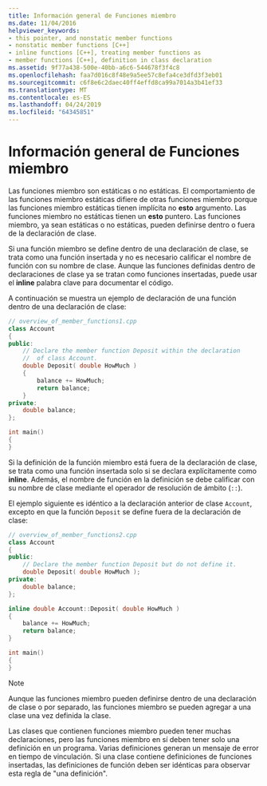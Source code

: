 ```yaml
---
title: Información general de Funciones miembro
ms.date: 11/04/2016
helpviewer_keywords:
- this pointer, and nonstatic member functions
- nonstatic member functions [C++]
- inline functions [C++], treating member functions as
- member functions [C++], definition in class declaration
ms.assetid: 9f77a438-500e-40bb-a6c6-544678f3f4c8
ms.openlocfilehash: faa7d016c8f48e9a5ee57c8efa4ce3dfd3f3eb01
ms.sourcegitcommit: c6f8e6c2daec40ff4effd8ca99a7014a3b41ef33
ms.translationtype: MT
ms.contentlocale: es-ES
ms.lasthandoff: 04/24/2019
ms.locfileid: "64345851"
---
```

# <a name="overview-of-member-functions"></a>Información general de Funciones miembro

Las funciones miembro son estáticas o no estáticas. El comportamiento de las funciones miembro estáticas difiere de otras funciones miembro porque las funciones miembro estáticas tienen implícita no **esto** argumento. Las funciones miembro no estáticas tienen un **esto** puntero. Las funciones miembro, ya sean estáticas o no estáticas, pueden definirse dentro o fuera de la declaración de clase.

Si una función miembro se define dentro de una declaración de clase, se trata como una función insertada y no es necesario calificar el nombre de función con su nombre de clase. Aunque las funciones definidas dentro de declaraciones de clase ya se tratan como funciones insertadas, puede usar el **inline** palabra clave para documentar el código.

A continuación se muestra un ejemplo de declaración de una función dentro de una declaración de clase:

```cpp
// overview_of_member_functions1.cpp
class Account
{
public:
    // Declare the member function Deposit within the declaration
    //  of class Account.
    double Deposit( double HowMuch )
    {
        balance += HowMuch;
        return balance;
    }
private:
    double balance;
};

int main()
{
}
```

Si la definición de la función miembro está fuera de la declaración de clase, se trata como una función insertada solo si se declara explícitamente como **inline**. Además, el nombre de función en la definición se debe calificar con su nombre de clase mediante el operador de resolución de ámbito (`::`).

El ejemplo siguiente es idéntico a la declaración anterior de clase `Account`, excepto en que la función `Deposit` se define fuera de la declaración de clase:

```cpp
// overview_of_member_functions2.cpp
class Account
{
public:
    // Declare the member function Deposit but do not define it.
    double Deposit( double HowMuch );
private:
    double balance;
};

inline double Account::Deposit( double HowMuch )
{
    balance += HowMuch;
    return balance;
}

int main()
{
}
```

> [!NOTE]
>  Aunque las funciones miembro pueden definirse dentro de una declaración de clase o por separado, las funciones miembro se pueden agregar a una clase una vez definida la clase.

Las clases que contienen funciones miembro pueden tener muchas declaraciones, pero las funciones miembro en sí deben tener solo una definición en un programa. Varias definiciones generan un mensaje de error en tiempo de vinculación. Si una clase contiene definiciones de funciones insertadas, las definiciones de función deben ser idénticas para observar esta regla de "una definición".
